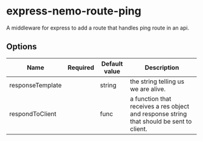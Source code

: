 # express-nemo-route-ping

A middleware for express to add a route that handles ping route in an api.

## Options

| Name               | Required | Default value | Description                                                                              |
| ------------------ | -------- | ------------- | ---------------------------------------------------------------------------------------- |
| responseTemplate   |          | string        | the string telling us we are alive.                                                      |
| respondToClient    |          | func          | a function that receives a res object and response string that should be sent to client. |
